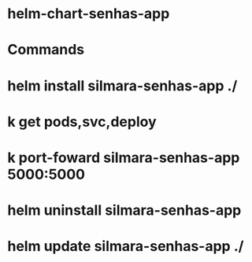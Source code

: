 # helm-chart-senhas-app

# Commands

# helm install silmara-senhas-app ./

# k get pods,svc,deploy

# k port-foward silmara-senhas-app 5000:5000

# helm uninstall silmara-senhas-app 

# helm update silmara-senhas-app ./
